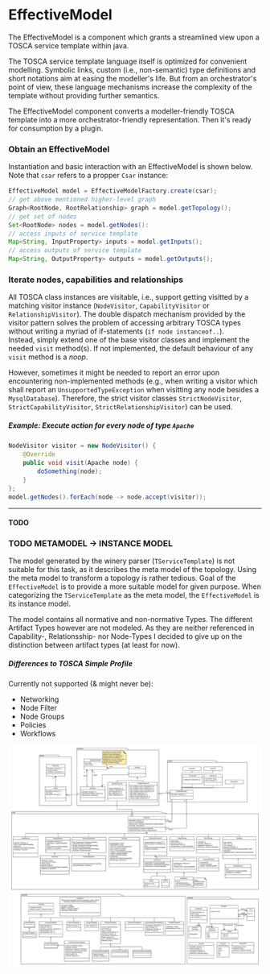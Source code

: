 # EffectiveModel

The EffectiveModel is a component which grants a streamlined view upon a TOSCA service template within java.

The TOSCA service template language itself is optimized for convenient modelling.
Symbolic links, custom (i.e., non-semantic) type definitions and short notations aim at easing the modeller's life.
But from an orchestrator's point of view, these language mechanisms increase the complexity of the template without providing further semantics.  

The EffectiveModel component converts a modeller-friendly TOSCA template into a more orchestrator-friendly representation. Then it's ready for consumption by a plugin.  

### Obtain an EffectiveModel
Instantiation and basic interaction with an EffectiveModel is shown below.
Note that `csar` refers to a propper `Csar` instance:
```java
EffectiveModel model = EffectiveModelFactory.create(csar);
// get above mentioned higher-level graph
Graph<RootNode, RootRelationship> graph = model.getTopology();
// get set of nodes
Set<RootNode> nodes = model.getNodes():
// access inputs of service template
Map<String, InputProperty> inputs = model.getInputs();
// access outputs of service template
Map<String, OutputProperty> outputs = model.getOutputs();
```

### Iterate nodes, capabilities and relationships
All TOSCA class instances are visitable, i.e., support getting visitted by a matching visitor instance (`NodeVisitor`, `CapabilityVisitor` or `RelationshipVisitor`).
The double dispatch mechanism provided by the visitor pattern solves the problem of accessing arbitrary TOSCA types without writing a myriad of if-statements (`if node instanceof..`).   
Instead, simply extend one of the base visitor classes and implement the needed `visit` method(s).
If not implemented, the default behaviour of any `visit` method is a *noop*.  

However, sometimes it might be needed to report an error upon encountering non-implemented methods (e.g., when writing a  visitor which shall report an `UnsupportedTypeException` when visitting any node besides a `MysqlDatabase`). Therefore, the strict visitor classes `StrictNodeVisitor`, `StrictCapabilityVisitor`, `StrictRelationshipVisitor`) can be used.

##### Example: Execute action for every node of type `Apache`
```java
NodeVisitor visitor = new NodeVisitor() {
    @Override
    public void visit(Apache node) {
        doSomething(node);
    }
};
model.getNodes().forEach(node -> node.accept(visitor));
```
---
#### TODO 
### TODO METAMODEL -> INSTANCE MODEL

The model generated by the winery parser (`TServiceTemplate`) is not suitable for this task, as it describes the meta model of the topology. Using the meta model to transform a topology is rather tedious. Goal of the `EffectiveModel` is to provide a more suitable model for given purpose. When categorizing the `TServiceTemplate` as the meta model, the `EffectiveModel` is its instance model.

The model contains all normative and non-normative Types. The different Artifact Types however are not modeled. As they are neither referenced in Capability-, Relationsship- nor Node-Types I decided to give up on the distinction between artifact types (at least for now).

##### Differences to TOSCA Simple Profile
Currently not supported (& might never be):
- Networking
- Node Filter
- Node Groups
- Policies
- Workflows


![model](effective-model.png)


